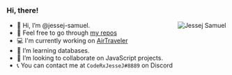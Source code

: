 <div style={color:white,backgroundColor:black}>
  <h3> Hi, there!</h3>

<a href="#jessej-samuel-title">
  <img src="https://github-readme-stats.vercel.app/api?username=jessej-samuel&show_icons=true&theme=react&count_private=true&include_all_commits=true" alt="Jessej Samuel" align="right" />
</a>

- 👋 Hi, I’m @jessej-samuel.
- 👀 Feel free to go through <a href="https://github.com/jessej-samuel?tab=repositories">my repos</a>
- 💻 I'm currently working on <a href="https://github.com/jessej-samuel/air-traveler">AirTraveler</a>
- 🌱 I’m learning databases.
- 💞️ I’m looking to collaborate on JavaScript projects.
- 📞 You can contact me at ```CodeRxJesseJ#8889``` on Discord

<!---
jessej-samuel/jessej-samuel is a ✨ special ✨ repository because its `README.md` (this file) appears on your GitHub profile.
You can click the Preview link to take a look at your changes.
--->
</div>
